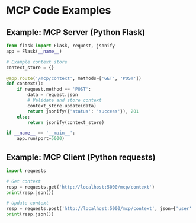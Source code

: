 # MCP Code Examples

## Example: MCP Server (Python Flask)
```python
from flask import Flask, request, jsonify
app = Flask(__name__)

# Example context store
context_store = {}

@app.route('/mcp/context', methods=['GET', 'POST'])
def context():
    if request.method == 'POST':
        data = request.json
        # Validate and store context
        context_store.update(data)
        return jsonify({'status': 'success'}), 201
    else:
        return jsonify(context_store)

if __name__ == '__main__':
    app.run(port=5000)
```

## Example: MCP Client (Python requests)
```python
import requests

# Get context
resp = requests.get('http://localhost:5000/mcp/context')
print(resp.json())

# Update context
resp = requests.post('http://localhost:5000/mcp/context', json={'user': 'alice', 'role': 'admin'})
print(resp.json())
``` 